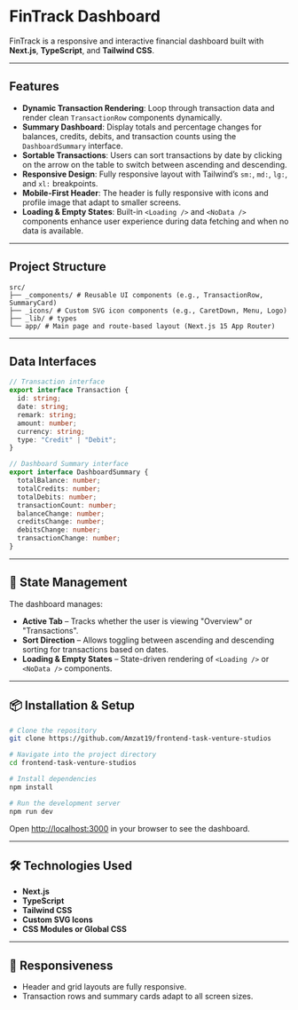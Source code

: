 # FinTrack Dashboard

FinTrack is a responsive and interactive financial dashboard built with **Next.js**, **TypeScript**, and **Tailwind CSS**.

---

## Features

- **Dynamic Transaction Rendering**: Loop through transaction data and render clean `TransactionRow` components dynamically.
- **Summary Dashboard**: Display totals and percentage changes for balances, credits, debits, and transaction counts using the `DashboardSummary` interface.
- **Sortable Transactions**: Users can sort transactions by date by clicking on the arrow on the table to switch between ascending and descending.
- **Responsive Design**: Fully responsive layout with Tailwind’s `sm:`, `md:`, `lg:`, and `xl:` breakpoints.
- **Mobile-First Header**: The header is fully responsive with icons and profile image that adapt to smaller screens.
- **Loading & Empty States**: Built-in `<Loading />` and `<NoData />` components enhance user experience during data fetching and when no data is available.

---

## Project Structure

```
src/
├── _components/ # Reusable UI components (e.g., TransactionRow, SummaryCard)
├── _icons/ # Custom SVG icon components (e.g., CaretDown, Menu, Logo)
├── _lib/ # types
└── app/ # Main page and route-based layout (Next.js 15 App Router)
```

---

## Data Interfaces

```ts
// Transaction interface
export interface Transaction {
  id: string;
  date: string;
  remark: string;
  amount: number;
  currency: string;
  type: "Credit" | "Debit";
}

// Dashboard Summary interface
export interface DashboardSummary {
  totalBalance: number;
  totalCredits: number;
  totalDebits: number;
  transactionCount: number;
  balanceChange: number;
  creditsChange: number;
  debitsChange: number;
  transactionChange: number;
}
```

---

## 🧠 State Management

The dashboard manages:

- **Active Tab** – Tracks whether the user is viewing "Overview" or "Transactions".
- **Sort Direction** – Allows toggling between ascending and descending sorting for transactions based on dates.
- **Loading & Empty States** – State-driven rendering of `<Loading />` or `<NoData />` components.

---

## 📦 Installation & Setup

```bash
# Clone the repository
git clone https://github.com/Amzat19/frontend-task-venture-studios

# Navigate into the project directory
cd frontend-task-venture-studios

# Install dependencies
npm install

# Run the development server
npm run dev
```

Open [http://localhost:3000](http://localhost:3000) in your browser to see the dashboard.

---

## 🛠 Technologies Used

- **Next.js**
- **TypeScript**
- **Tailwind CSS**
- **Custom SVG Icons**
- **CSS Modules or Global CSS**

---

## 📱 Responsiveness

- Header and grid layouts are fully responsive.
- Transaction rows and summary cards adapt to all screen sizes.
